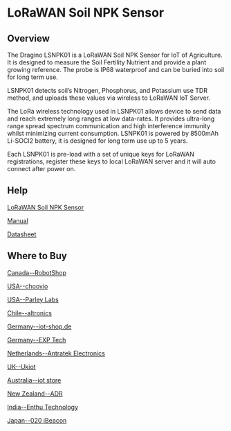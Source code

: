 # LoRaWAN Soil NPK Sensor

## Overview
The Dragino LSNPK01 is a LoRaWAN Soil NPK Sensor for IoT of Agriculture. It is designed to
measure the Soil Fertility Nutrient and provide a plant growing reference. The probe is IP68
waterproof and can be buried into soil for long term use.

LSNPK01 detects soil’s Nitrogen, Phosphorus, and Potassium use TDR method, and uploads
these values via wireless to LoRaWAN IoT Server.

The LoRa wireless technology used in LSNPK01 allows device to send data and reach
extremely long ranges at low data-rates. It provides ultra-long range spread spectrum
communication and high interference immunity whilst minimizing current consumption.
LSNPK01 is powered by 8500mAh Li-SOCI2 battery, it is designed for long term use up to 5
years.

Each LSNPK01 is pre-load with a set of unique keys for LoRaWAN registrations, register these
keys to local LoRaWAN server and it will auto connect after power on.

## Help
[LoRaWAN Soil NPK Sensor](https://www.dragino.com/products/agriculture-weather-station/item/182-lsnpk01.html)

[Manual](https://www.dragino.com/downloads/downloads/LoRa_End_Node/LSNPK01/LoRaWAN_Soil_NPK_Sensor_UserManual_v1.0.pdf)

[Datasheet](https://www.dragino.com/downloads/downloads/LoRa_End_Node/LSNPK01/Datasheet_LSNPK01-LoRaWAN%20Soil%20NPK.pdf)


## Where to Buy

[Canada--RobotShop](https://www.robotshop.com/en/dragino-technology.html)

[USA--choovio](https://www.choovio.com/)

[USA--Parley Labs](https://shop.parleylabs.com/collections/dragino)

[Chile--altronics](https://altronics.cl/index.php?route=product/search&search=dragino)

[Germany--iot-shop.de](https://iot-shop.de/shop/category/marke-dragino-105)

[Germany--EXP Tech](https://www.exp-tech.de/plattformen/lora/10536/dragino-lsnpk01-eu868-lorawan-soil-npk-sensor)

[Netherlands--Antratek Electronics](https://www.antratek.nl/dragino)

[UK--Ukiot](https://www.ukiot.store/shop/)

[Australia--iot store](https://www.iot-store.com.au/collections/dragino)

[New Zealand--ADR](https://www.adriley.co.nz/products-and-services/iot-range)

[India--Enthu Technology](https://www.enthutech.in/zh_HK/shop/product/lsnpk01-lorawan-soil-npk-sensor-2785)

[Japan--020 iBeacon](https://www.thethingsnetwork.org/device-repository/)